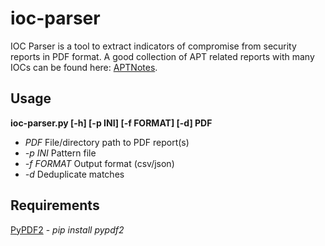 # ioc-parser
IOC Parser is a tool to extract indicators of compromise from security reports in PDF format. A good collection of APT related reports with many IOCs can be found here: [APTNotes](https://github.com/kbandla/APTnotes).

## Usage
**ioc-parser.py [-h] [-p INI] [-f FORMAT] [-d] PDF**
* *PDF* File/directory path to PDF report(s)
* *-p INI* Pattern file
* *-f FORMAT* Output format (csv/json)
* *-d* Deduplicate matches

## Requirements
[PyPDF2](https://github.com/mstamy2/PyPDF2) - *pip install pypdf2*
